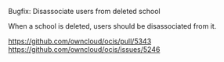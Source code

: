 Bugfix: Disassociate users from deleted school

When a school is deleted, users should be disassociated from it.

https://github.com/owncloud/ocis/pull/5343
https://github.com/owncloud/ocis/issues/5246
